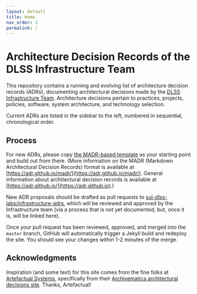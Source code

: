 ```yaml
---
layout: default
title: Home
nav_order: 1
permalink: /
---
```


# Architecture Decision Records of the DLSS Infrastructure Team

This repository contains a running and evolving list of architecture decision records (ADRs), documenting architectural decisions made by the [DLSS Infrastructure Team](https://github.com/orgs/sul-dlss/teams/infrastructure-team). Architecture decisions pertain to practices, projects, policies, software, system architecture, and technology selection.

Current ADRs are listed in the sidebar to the left, numbered in sequential, chronological order.

## Process

For new ADRs, please copy [the MADR-based template](/template/) as your starting point and build out from there. (More information on the MADR (Markdown Architectural Decision Records) format is available at [https://adr.github.io/madr/](https://adr.github.io/madr/). General information about architectural decision records is available at [https://adr.github.io/](https://adr.github.io).)

New ADR proposals should be drafted as pull requests to [sul-dlss-labs/infrastructure-adrs](https://github.com/sul-dlss-labs/infrastructure-adrs), which will be reviewed and approved by the Infrastructure team (via a process that is not yet documented, but, once it is, will be linked here).

Once your pull request has been reviewed, approved, and merged into the `master` branch, GitHub will automatically trigger a Jekyll build and redeploy the site. You should see your changes within 1-2 minutes of the merge.

## Acknowledgments

Inspiration (and some text) for this site comes from the fine folks at [Artefactual Systems](https://www.artefactual.com/), specifically from their [Archivematica architectural decisions site](https://adr.archivematica.org/). Thanks, Artefactual!
